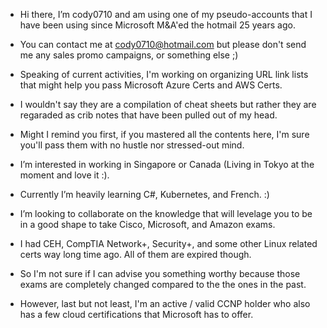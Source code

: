 - Hi there, I’m cody0710 and am using one of my pseudo-accounts that I have been using since Microsoft M&A'ed the hotmail 25 years ago.
- You can contact me at cody0710@hotmail.com but please don't send me any sales promo campaigns, or something else ;)
- Speaking of current activities, I'm working on organizing URL link lists that might help you pass Microsoft Azure Certs and AWS Certs.
- I wouldn't say they are a compilation of cheat sheets but rather they are regaraded as crib notes that have been pulled out of my head.
- Might I remind you first, if you mastered all the contents here, I'm sure you'll pass them with no hustle nor stressed-out mind.

- I’m interested in working in Singapore or Canada (Living in Tokyo at the moment and love it :).
- Currently I’m heavily learning C#, Kubernetes, and French. :)
- I’m looking to collaborate on the knowledge that will levelage you to be in a good shape to take Cisco, Microsoft, and Amazon exams.
- I had CEH, CompTIA Network+, Security+, and some other Linux related certs way long time ago. All of them are expired though. 
- So I'm not sure if I can advise you something worthy because those exams are completely changed compared to the the ones in the past.
- However, last but not least, I'm an active / valid CCNP holder who also has a few cloud certifications that Microsoft has to offer.

<!---
cody0710/cody0710 is a ✨ special ✨ repository because its `README.md` (this file) appears on your GitHub profile.
You can click the Preview link to take a look at your changes.
--->
